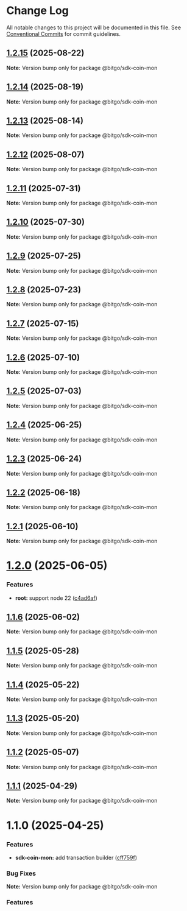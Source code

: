 # Change Log

All notable changes to this project will be documented in this file.
See [Conventional Commits](https://conventionalcommits.org) for commit guidelines.

## [1.2.15](https://github.com/BitGo/BitGoJS/compare/@bitgo/sdk-coin-mon@1.2.14...@bitgo/sdk-coin-mon@1.2.15) (2025-08-22)

**Note:** Version bump only for package @bitgo/sdk-coin-mon

## [1.2.14](https://github.com/BitGo/BitGoJS/compare/@bitgo/sdk-coin-mon@1.2.13...@bitgo/sdk-coin-mon@1.2.14) (2025-08-19)

**Note:** Version bump only for package @bitgo/sdk-coin-mon

## [1.2.13](https://github.com/BitGo/BitGoJS/compare/@bitgo/sdk-coin-mon@1.2.12...@bitgo/sdk-coin-mon@1.2.13) (2025-08-14)

**Note:** Version bump only for package @bitgo/sdk-coin-mon

## [1.2.12](https://github.com/BitGo/BitGoJS/compare/@bitgo/sdk-coin-mon@1.2.11...@bitgo/sdk-coin-mon@1.2.12) (2025-08-07)

**Note:** Version bump only for package @bitgo/sdk-coin-mon

## [1.2.11](https://github.com/BitGo/BitGoJS/compare/@bitgo/sdk-coin-mon@1.2.10...@bitgo/sdk-coin-mon@1.2.11) (2025-07-31)

**Note:** Version bump only for package @bitgo/sdk-coin-mon

## [1.2.10](https://github.com/BitGo/BitGoJS/compare/@bitgo/sdk-coin-mon@1.2.9...@bitgo/sdk-coin-mon@1.2.10) (2025-07-30)

**Note:** Version bump only for package @bitgo/sdk-coin-mon

## [1.2.9](https://github.com/BitGo/BitGoJS/compare/@bitgo/sdk-coin-mon@1.2.7...@bitgo/sdk-coin-mon@1.2.9) (2025-07-25)

**Note:** Version bump only for package @bitgo/sdk-coin-mon

## [1.2.8](https://github.com/BitGo/BitGoJS/compare/@bitgo/sdk-coin-mon@1.2.7...@bitgo/sdk-coin-mon@1.2.8) (2025-07-23)

**Note:** Version bump only for package @bitgo/sdk-coin-mon

## [1.2.7](https://github.com/BitGo/BitGoJS/compare/@bitgo/sdk-coin-mon@1.2.6...@bitgo/sdk-coin-mon@1.2.7) (2025-07-15)

**Note:** Version bump only for package @bitgo/sdk-coin-mon

## [1.2.6](https://github.com/BitGo/BitGoJS/compare/@bitgo/sdk-coin-mon@1.2.5...@bitgo/sdk-coin-mon@1.2.6) (2025-07-10)

**Note:** Version bump only for package @bitgo/sdk-coin-mon

## [1.2.5](https://github.com/BitGo/BitGoJS/compare/@bitgo/sdk-coin-mon@1.2.4...@bitgo/sdk-coin-mon@1.2.5) (2025-07-03)

**Note:** Version bump only for package @bitgo/sdk-coin-mon

## [1.2.4](https://github.com/BitGo/BitGoJS/compare/@bitgo/sdk-coin-mon@1.2.3...@bitgo/sdk-coin-mon@1.2.4) (2025-06-25)

**Note:** Version bump only for package @bitgo/sdk-coin-mon

## [1.2.3](https://github.com/BitGo/BitGoJS/compare/@bitgo/sdk-coin-mon@1.2.2...@bitgo/sdk-coin-mon@1.2.3) (2025-06-24)

**Note:** Version bump only for package @bitgo/sdk-coin-mon

## [1.2.2](https://github.com/BitGo/BitGoJS/compare/@bitgo/sdk-coin-mon@1.2.1...@bitgo/sdk-coin-mon@1.2.2) (2025-06-18)

**Note:** Version bump only for package @bitgo/sdk-coin-mon

## [1.2.1](https://github.com/BitGo/BitGoJS/compare/@bitgo/sdk-coin-mon@1.2.0...@bitgo/sdk-coin-mon@1.2.1) (2025-06-10)

**Note:** Version bump only for package @bitgo/sdk-coin-mon

# [1.2.0](https://github.com/BitGo/BitGoJS/compare/@bitgo/sdk-coin-mon@1.1.6...@bitgo/sdk-coin-mon@1.2.0) (2025-06-05)

### Features

- **root:** support node 22 ([c4ad6af](https://github.com/BitGo/BitGoJS/commit/c4ad6af2e8896221417c303f0f6b84652b493216))

## [1.1.6](https://github.com/BitGo/BitGoJS/compare/@bitgo/sdk-coin-mon@1.1.5...@bitgo/sdk-coin-mon@1.1.6) (2025-06-02)

**Note:** Version bump only for package @bitgo/sdk-coin-mon

## [1.1.5](https://github.com/BitGo/BitGoJS/compare/@bitgo/sdk-coin-mon@1.1.4...@bitgo/sdk-coin-mon@1.1.5) (2025-05-28)

**Note:** Version bump only for package @bitgo/sdk-coin-mon

## [1.1.4](https://github.com/BitGo/BitGoJS/compare/@bitgo/sdk-coin-mon@1.1.3...@bitgo/sdk-coin-mon@1.1.4) (2025-05-22)

**Note:** Version bump only for package @bitgo/sdk-coin-mon

## [1.1.3](https://github.com/BitGo/BitGoJS/compare/@bitgo/sdk-coin-mon@1.1.2...@bitgo/sdk-coin-mon@1.1.3) (2025-05-20)

**Note:** Version bump only for package @bitgo/sdk-coin-mon

## [1.1.2](https://github.com/BitGo/BitGoJS/compare/@bitgo/sdk-coin-mon@1.1.1...@bitgo/sdk-coin-mon@1.1.2) (2025-05-07)

**Note:** Version bump only for package @bitgo/sdk-coin-mon

## [1.1.1](https://github.com/BitGo/BitGoJS/compare/@bitgo/sdk-coin-mon@1.1.0...@bitgo/sdk-coin-mon@1.1.1) (2025-04-29)

**Note:** Version bump only for package @bitgo/sdk-coin-mon

# 1.1.0 (2025-04-25)

### Features

- **sdk-coin-mon:** add transaction builder ([cff759f](https://github.com/BitGo/BitGoJS/commit/cff759f5c91711ec81af7effc7fe3d32320930fb))

### Bug Fixes

**Note:** Version bump only for package @bitgo/sdk-coin-mon

### Features
